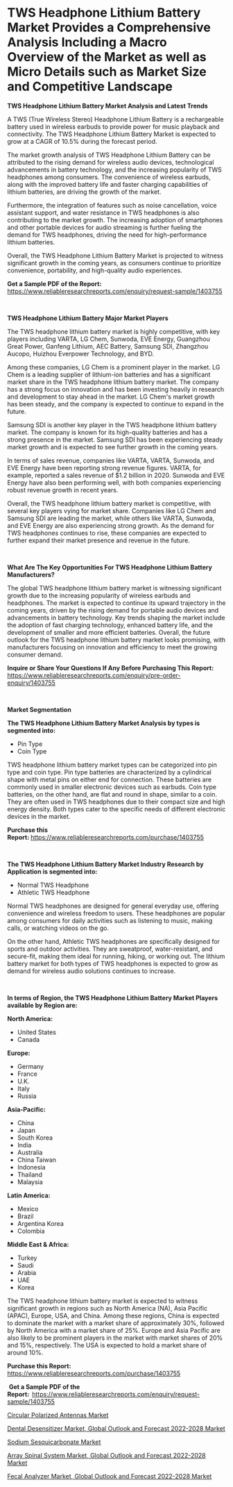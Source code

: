 <p><h1>TWS Headphone Lithium Battery Market Provides a Comprehensive Analysis Including a Macro Overview of the Market as well as Micro Details such as Market Size and Competitive Landscape</h1></p><p><strong>TWS Headphone Lithium Battery Market Analysis and Latest Trends</strong></p>
<p><p>A TWS (True Wireless Stereo) Headphone Lithium Battery is a rechargeable battery used in wireless earbuds to provide power for music playback and connectivity. The TWS Headphone Lithium Battery Market is expected to grow at a CAGR of 10.5% during the forecast period. </p><p>The market growth analysis of TWS Headphone Lithium Battery can be attributed to the rising demand for wireless audio devices, technological advancements in battery technology, and the increasing popularity of TWS headphones among consumers. The convenience of wireless earbuds, along with the improved battery life and faster charging capabilities of lithium batteries, are driving the growth of the market.</p><p>Furthermore, the integration of features such as noise cancellation, voice assistant support, and water resistance in TWS headphones is also contributing to the market growth. The increasing adoption of smartphones and other portable devices for audio streaming is further fueling the demand for TWS headphones, driving the need for high-performance lithium batteries.</p><p>Overall, the TWS Headphone Lithium Battery Market is projected to witness significant growth in the coming years, as consumers continue to prioritize convenience, portability, and high-quality audio experiences.</p></p>
<p><strong>Get a Sample PDF of the Report:&nbsp;</strong> <a href="https://www.reliableresearchreports.com/enquiry/request-sample/1403755">https://www.reliableresearchreports.com/enquiry/request-sample/1403755</a></p>
<p>&nbsp;</p>
<p><strong>TWS Headphone Lithium Battery Major Market Players</strong></p>
<p><p>The TWS headphone lithium battery market is highly competitive, with key players including VARTA, LG Chem, Sunwoda, EVE Energy, Guangzhou Great Power, Ganfeng Lithium, AEC Battery, Samsung SDI, Zhangzhou Aucopo, Huizhou Everpower Technology, and BYD.</p><p>Among these companies, LG Chem is a prominent player in the market. LG Chem is a leading supplier of lithium-ion batteries and has a significant market share in the TWS headphone lithium battery market. The company has a strong focus on innovation and has been investing heavily in research and development to stay ahead in the market. LG Chem's market growth has been steady, and the company is expected to continue to expand in the future.</p><p>Samsung SDI is another key player in the TWS headphone lithium battery market. The company is known for its high-quality batteries and has a strong presence in the market. Samsung SDI has been experiencing steady market growth and is expected to see further growth in the coming years.</p><p>In terms of sales revenue, companies like VARTA, VARTA, Sunwoda, and EVE Energy have been reporting strong revenue figures. VARTA, for example, reported a sales revenue of $1.2 billion in 2020. Sunwoda and EVE Energy have also been performing well, with both companies experiencing robust revenue growth in recent years.</p><p>Overall, the TWS headphone lithium battery market is competitive, with several key players vying for market share. Companies like LG Chem and Samsung SDI are leading the market, while others like VARTA, Sunwoda, and EVE Energy are also experiencing strong growth. As the demand for TWS headphones continues to rise, these companies are expected to further expand their market presence and revenue in the future.</p></p>
<p>&nbsp;</p>
<p><strong>What Are The Key Opportunities For TWS Headphone Lithium Battery Manufacturers?</strong></p>
<p><p>The global TWS headphone lithium battery market is witnessing significant growth due to the increasing popularity of wireless earbuds and headphones. The market is expected to continue its upward trajectory in the coming years, driven by the rising demand for portable audio devices and advancements in battery technology. Key trends shaping the market include the adoption of fast charging technology, enhanced battery life, and the development of smaller and more efficient batteries. Overall, the future outlook for the TWS headphone lithium battery market looks promising, with manufacturers focusing on innovation and efficiency to meet the growing consumer demand.</p></p>
<p><strong>Inquire or Share Your Questions If Any Before Purchasing This Report:</strong> <a href="https://www.reliableresearchreports.com/enquiry/pre-order-enquiry/1403755">https://www.reliableresearchreports.com/enquiry/pre-order-enquiry/1403755</a></p>
<p>&nbsp;</p>
<p><strong>Market Segmentation</strong></p>
<p><strong>The TWS Headphone Lithium Battery Market Analysis by types is segmented into:</strong></p>
<p><ul><li>Pin Type</li><li>Coin Type</li></ul></p>
<p><p>TWS headphone lithium battery market types can be categorized into pin type and coin type. Pin type batteries are characterized by a cylindrical shape with metal pins on either end for connection. These batteries are commonly used in smaller electronic devices such as earbuds. Coin type batteries, on the other hand, are flat and round in shape, similar to a coin. They are often used in TWS headphones due to their compact size and high energy density. Both types cater to the specific needs of different electronic devices in the market.</p></p>
<p><strong>Purchase this Report:&nbsp;</strong><a href="https://www.reliableresearchreports.com/purchase/1403755">https://www.reliableresearchreports.com/purchase/1403755</a></p>
<p>&nbsp;</p>
<p><strong>The TWS Headphone Lithium Battery Market Industry Research by Application is segmented into:</strong></p>
<p><ul><li>Normal TWS Headphone</li><li>Athletic TWS Headphone</li></ul></p>
<p><p>Normal TWS headphones are designed for general everyday use, offering convenience and wireless freedom to users. These headphones are popular among consumers for daily activities such as listening to music, making calls, or watching videos on the go.</p><p>On the other hand, Athletic TWS headphones are specifically designed for sports and outdoor activities. They are sweatproof, water-resistant, and secure-fit, making them ideal for running, hiking, or working out. The lithium battery market for both types of TWS headphones is expected to grow as demand for wireless audio solutions continues to increase.</p></p>
<p>&nbsp;</p>
<p><strong>In terms of Region, the TWS Headphone Lithium Battery Market Players available by Region are:</strong></p>
<p>
    <p> <strong> North America: </strong>
        <ul>
            <li>United States</li>
            <li>Canada</li>
        </ul>
        </p> 
    <p> <strong> Europe: </strong>
        <ul>
            <li>Germany</li>
            <li>France</li>
            <li>U.K.</li>
            <li>Italy</li>
            <li>Russia</li>
        </ul>
        </p> 
    <p> <strong> Asia-Pacific: </strong>
        <ul>
            <li>China</li>
            <li>Japan</li>
            <li>South Korea</li>
            <li>India</li>
            <li>Australia</li>
            <li>China Taiwan</li>
            <li>Indonesia</li>
            <li>Thailand</li>
            <li>Malaysia</li>
        </ul>
        </p> 
    <p> <strong> Latin America: </strong>
        <ul>
            <li>Mexico</li>
            <li>Brazil</li>
            <li>Argentina Korea</li>
            <li>Colombia</li>
        </ul>
        </p> 
    <p> <strong> Middle East & Africa: </strong>
        <ul>
            <li>Turkey</li>
            <li>Saudi</li>
            <li>Arabia</li>
            <li>UAE</li>
            <li>Korea</li>
        </ul>
    </p>
    </p>
<p><p>The TWS headphone lithium battery market is expected to witness significant growth in regions such as North America (NA), Asia Pacific (APAC), Europe, USA, and China. Among these regions, China is expected to dominate the market with a market share of approximately 30%, followed by North America with a market share of 25%. Europe and Asia Pacific are also likely to be prominent players in the market with market shares of 20% and 15%, respectively. The USA is expected to hold a market share of around 10%.</p></p>
<p><strong>Purchase this Report: </strong><a href="https://www.reliableresearchreports.com/purchase/1403755">https://www.reliableresearchreports.com/purchase/1403755</a></p>
<p>&nbsp;<strong>Get a Sample PDF of the Report:&nbsp;&nbsp;</strong><a href="https://www.reliableresearchreports.com/enquiry/request-sample/1403755">https://www.reliableresearchreports.com/enquiry/request-sample/1403755</a></p>
<p><strong></strong></p>
<p><p><a href="https://view.publitas.com/reportprime-1/circular-polarized-antennas-market-size-global-industry-overview-market-segmentation-and-forecast-2024-to-2031/">Circular Polarized Antennas Market</a></p><p><a href="https://noble-drawer-34c.notion.site/Dental-Desensitizer-Market-Global-Outlook-and-Forecast-2022-2028-Market-Size-Growth-and-Forecast-f-c2c649b0a29c40d1b01a3bc849111fd7">Dental Desensitizer Market, Global Outlook and Forecast 2022-2028 Market</a></p><p><a href="https://view.publitas.com/reportprime-1/sodium-sesquicarbonate-market-provides-a-comprehensive-analysis-including-a-macro-overview-of-the-market-as-well-as-micro-details-such-as-market-size-and-competitive-landscape/">Sodium Sesquicarbonate Market</a></p><p><a href="https://fearless-okapi-6c8.notion.site/Array-Spinal-System-Market-Global-Outlook-and-Forecast-2022-2028-Market-Provides-a-Comprehensive-An-07eca3657f7747d7acad5dd785abfa58">Array Spinal System Market, Global Outlook and Forecast 2022-2028 Market</a></p><p><a href="https://meowing-canidae-761.notion.site/Fecal-Analyzer-Market-Global-Outlook-and-Forecast-2022-2028-Market-Research-Report-Provides-thoroug-fd92e2788c5945ae9ef5e0a1b115179a">Fecal Analyzer Market, Global Outlook and Forecast 2022-2028 Market</a></p></p>
